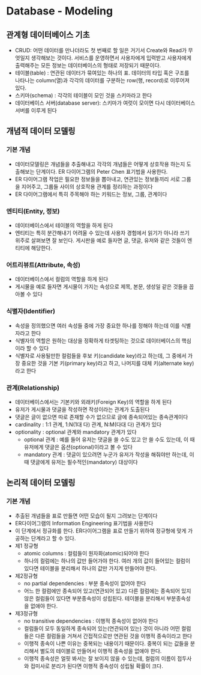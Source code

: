 # Database - Modeling

## 관계형 데이터베이스 기초

* CRUD: 어떤 데이터를 만나더라도 첫 번째로 할 일은 거기서 Create와 Read가 무엇일지 생각해보는 것이다. 서비스를 운영하면서 사용자에게 입력받고 사용자에게 출력해주는 모든 정보는 데이터베이스의 형태로 저장되기 때문이다.
* 테이블(table) : 연관된 데이터가 묶여있는 하나의 표. 데이터의 타입 혹은 구조를 나타나는 column(열)과 각각의 데이터를 구분하는 row(행, record)로 이루어져 있다.
* 스키마(schema) : 각각의 테이블이 모인 것을 스키마라고 한다
* 데이터베이스 서버(database server): 스키마가 여럿이 모이면 다시 데이터베이스 서버를 이루게 된다

## 개념적 데이터 모델링

### 기본 개념

* 데이터모델링은 개념들을 추출해내고 각각의 개념들은 어떻게 상호작용 하는지 도출해보는 단계이다. ER 다이어그램의 Peter Chen 표기법을 사용한다.
* ER 다이어그램 작업은 필요한 정보들을 뽑아내고, 연관있는 정보들끼리 서로 그룹을 지어주고, 그룹들 사이의 상호작용 관계를 정리하는 과정이다
* ER 다이어그램에서 특히 주목해야 하는 키워드는 정보, 그룹, 관계이다

### 엔티티(Entity, 정보)

* 데이터베이스에서 테이블의 역할을 하게 된다
* 엔티티는 특히 분간해내기 어려울 수 있는데 사용자 경험에서 읽기가 아니라 쓰기 위주로 살펴보면 잘 보인다. 게시판을 예로 들자면 글, 댓글, 유저와 같은 것들이 엔티티에 해당한다.

### 어트리뷰트(Attribute, 속성)

* 데이터베이스에서 컬럼의 역할을 하게 된다
* 게시물을 예로 들자면 게시물이 가지는 속성으로 제목, 본문, 생성일 같은 것들을 꼽아볼 수 있다

### 식별자(Identifier)

* 속성을 정의했으면 여러 속성들 중에 가장 중요한 하나를 정해야 하는데 이를 식별자라고 한다
* 식별자의 역할은 원하는 대상을 정확하게 타겟팅하는 것으로 데이터베이스의 핵심이라 할 수 있다
* 식별자로 사용될만한 컬럼들을 후보 키(candidate key)라고 하는데, 그 중에서 가장 중요한 것을 기본 키(primary key)라고 하고, 나머지를 대체 키(alternate key)라고 한다

### 관계(Relationship)

* 데이터베이스에서는 기본키와 외래키(Foreign Key)의 역할을 하게 된다
* 유저가 게시물과 댓글을 작성하면 작성이라는 관계가 도출된다
* 댓글은 글이 없으면 따로 존재할 수가 없으므로 글에 종속되어있는 종속관계이다
* cardinality : 1:1 관계, 1:N(1대 다) 관계, N:M(다대 다) 관계가 있다
* optionality : optional 관계와 mandatory 관계가 있다
  * optional 관계 : 예를 들어 유저는 댓글을 쓸 수도 있고 안 쓸 수도 있는데, 이 때 유저에게 댓글은 옵션(optional)이라고 볼 수 있다
  * mandatory 관계 : 댓글이 있으려면 누군가 유저가 작성을 해줘야만 하는데, 이 때 댓글에게 유저는 필수적인(mandatory) 대상이다

## 논리적 데이터 모델링

### 기본 개념

* 추출된 개념들을 표로 만들면 어떤 모습이 될지 그려보는 단계이다
* ER다이어그램의 Information Engineering 표기법을 사용한다
* 이 단계에서 정규화를 한다. ER다이어그램을 표로 만들기 위하여 정규형에 맞게 가공하는 단계라고 할 수 있다.
* 제1 정규형
  * atomic columns : 컬럼들이 원자화(atomic)되어야 한다
  * 하나의 컬럼에는 하나의 값만 들어가야 한다. 여러 개의 값이 들어있는 컬럼이 있다면 테이블을 분리해서 하나의 값만 가지게 만들어야 한다.
* 제2정규형
  * no partial dependencies : 부분 종속성이 없어야 한다
  * 어느 한 컬럼에만 종속되어 있고(연관되어 있고) 다른 컬럼에는 종속되어 있지 않은 컬럼들이 있다면 부분종속성이 성립된다. 테이블을 분리해서 부분종속성을 없애야 한다.
* 제3정규형
  * no transitive dependencies : 이행적 종속성이 없어야 한다
  * 컬럼들이 모두 동일하게 종속되어 있는(연관되어 있는) 것이 아니라 어떤 컬럼들은 다른 컬럼들을 거쳐서 간접적으로만 연관된 것을 이행적 종속이라고 한다
  * 이행적 종속이 나쁜 이유는 중복되는 내용이기 때문이다. 중복이 되는 값들을 분리해서 별도의 테이블로 만들어서 이행적 종속성을 없애야 한다.
  * 이행적 종속성은 얼핏 봐서는 잘 보이지 않을 수 있는데, 컬럼의 이름이 접두사와 접미사로 분리가 된다면 이행적 종속성이 성립될 확률이 크다.
